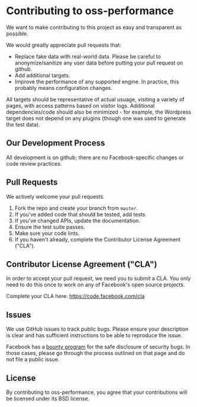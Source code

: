 # Contributing to oss-performance
We want to make contributing to this project as easy and transparent as
possible.

We would greatly appreciate pull requests that:

- Replace fake data with real-world data. Please be careful to
  anonymize/sanitize any user data before putting your pull request on github.
- Add additional targets.
- Improve the performance of any supported engine. In practice, this probably
  means configuration changes.

All targets should be representative of actual usuage, visiting a variety of
pages, with access patterns based on visitor logs. Additional dependencies/code
should also be minimized - for example, the Wordpress target does not depend
on any plugins (though one was used to generate the test data).

## Our Development Process

All development is on github; there are no Facebook-specific changes or code review
practices.

## Pull Requests
We actively welcome your pull requests.
1. Fork the repo and create your branch from `master`. 
2. If you've added code that should be tested, add tests
3. If you've changed APIs, update the documentation. 
4. Ensure the test suite passes. 
5. Make sure your code lints. 
6. If you haven't already, complete the Contributor License Agreement ("CLA").

## Contributor License Agreement ("CLA")
In order to accept your pull request, we need you to submit a CLA. You only need
to do this once to work on any of Facebook's open source projects.

Complete your CLA here: <https://code.facebook.com/cla>

## Issues  
We use GitHub issues to track public bugs. Please ensure your description is
clear and has sufficient instructions to be able to reproduce the issue.

Facebook has a [bounty program](https://www.facebook.com/whitehat/) for the safe
disclosure of security bugs. In those cases, please go through the process
outlined on that page and do not file a public issue.

## License
By contributing to oss-performance, you agree that your contributions will be
licensed under its BSD license.
